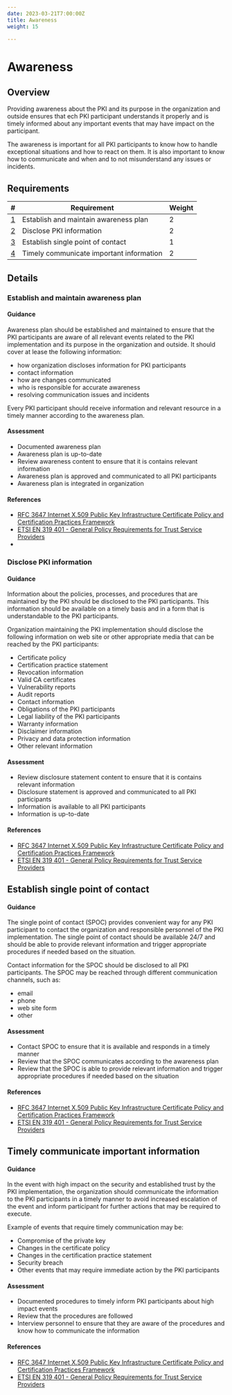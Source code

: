```yaml
---
date: 2023-03-21T7:00:00Z
title: Awareness
weight: 15

---
```


# Awareness

## Overview

Providing awareness about the PKI and its purpose in the organization and outside ensures that ech PKI participant understands it properly and is timely informed about any important events that may have impact on the participant.

The awareness is important for all PKI participants to know how to handle exceptional situations and how to react on them. It is also important to know how to communicate and when and to not misunderstand any issues or incidents.


## Requirements

| #                                              | Requirement                              | Weight |
|------------------------------------------------|------------------------------------------|--------|
| [1](#establish-and-maintain-awareness-plan)    | Establish and maintain awareness plan    | 2      |
| [2](#disclose-pki-information)                 | Disclose PKI information                 | 2      |
| [3](#establish-single-point-of-contact)        | Establish single point of contact        | 1      |
| [4](#timely-communicate-important-information) | Timely communicate important information | 2      |

## Details

### Establish and maintain awareness plan

#### Guidance

Awareness plan should be established and maintained to ensure that the PKI participants are aware of all relevant events related to the PKI implementation and its purpose in the organization and outside. It should cover at lease the following information:
- how organization discloses information for PKI participants
- contact information
- how are changes communicated
- who is responsible for accurate awareness
- resolving communication issues and incidents

Every PKI participant should receive information and relevant resource in a timely manner according to the awareness plan.

#### Assessment

- Documented awareness plan
- Awareness plan is up-to-date
- Review awareness content to ensure that it is contains relevant information
- Awareness plan is approved and communicated to all PKI participants
- Awareness plan is integrated in organization

#### References

- [RFC 3647 Internet X.509 Public Key Infrastructure Certificate Policy and Certification Practices Framework](https://datatracker.ietf.org/doc/html/rfc3647)
- [ETSI EN 319 401 - General Policy Requirements for Trust Service Providers](https://www.etsi.org/deliver/etsi_en/319400_319499/319401/02.03.01_60/en_319401v020301p.pdf)
- 
### Disclose PKI information

#### Guidance

Information about the policies, processes, and procedures that are maintained by the PKI should be disclosed to the PKI participants. This information should be available on a timely basis and in a form that is understandable to the PKI participants.

Organization maintaining the PKI implementation should disclose the following information on web site or other appropriate media that can be reached by the PKI participants:
- Certificate policy
- Certification practice statement
- Revocation information
- Valid CA certificates
- Vulnerability reports
- Audit reports
- Contact information
- Obligations of the PKI participants
- Legal liability of the PKI participants
- Warranty information
- Disclaimer information
- Privacy and data protection information
- Other relevant information

#### Assessment

- Review disclosure statement content to ensure that it is contains relevant information
- Disclosure statement is approved and communicated to all PKI participants
- Information is available to all PKI participants
- Information is up-to-date

#### References

- [RFC 3647 Internet X.509 Public Key Infrastructure Certificate Policy and Certification Practices Framework](https://datatracker.ietf.org/doc/html/rfc3647)
- [ETSI EN 319 401 - General Policy Requirements for Trust Service Providers](https://www.etsi.org/deliver/etsi_en/319400_319499/319401/02.03.01_60/en_319401v020301p.pdf)

## Establish single point of contact

#### Guidance

The single point of contact (SPOC) provides convenient way for any PKI participant to contact the organization and responsible personnel of the PKI implementation. The single point of contact should be available 24/7 and should be able to provide relevant information and trigger appropriate procedures if needed based on the situation.

Contact information for the SPOC should be disclosed to all PKI participants.
The SPOC may be reached through different communication channels, such as:
- email
- phone
- web site form
- other

#### Assessment

- Contact SPOC to ensure that it is available and responds in a timely manner
- Review that the SPOC communicates according to the awareness plan
- Review that the SPOC is able to provide relevant information and trigger appropriate procedures if needed based on the situation

#### References

- [RFC 3647 Internet X.509 Public Key Infrastructure Certificate Policy and Certification Practices Framework](https://datatracker.ietf.org/doc/html/rfc3647)
- [ETSI EN 319 401 - General Policy Requirements for Trust Service Providers](https://www.etsi.org/deliver/etsi_en/319400_319499/319401/02.03.01_60/en_319401v020301p.pdf)

## Timely communicate important information

#### Guidance

In the event with high impact on the security and established trust by the PKI implementation, the organization should communicate the information to the PKI participants in a timely manner to avoid increased escalation of the event and inform participant for further actions that may be required to execute.

Example of events that require timely communication may be:
- Compromise of the private key
- Changes in the certificate policy
- Changes in the certification practice statement
- Security breach
- Other events that may require immediate action by the PKI participants

#### Assessment

- Documented procedures to timely inform PKI participants about high impact events
- Review that the procedures are followed
- Interview personnel to ensure that they are aware of the procedures and know how to communicate the information

#### References

- [RFC 3647 Internet X.509 Public Key Infrastructure Certificate Policy and Certification Practices Framework](https://datatracker.ietf.org/doc/html/rfc3647)
- [ETSI EN 319 401 - General Policy Requirements for Trust Service Providers](https://www.etsi.org/deliver/etsi_en/319400_319499/319401/02.03.01_60/en_319401v020301p.pdf)
